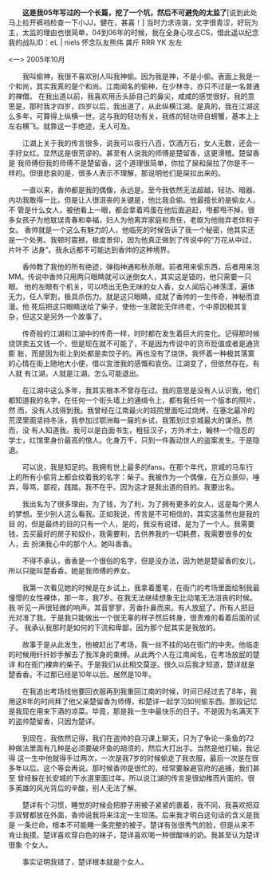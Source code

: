 &emsp;&emsp;**这是我05年写过的一个长篇，挖了一个坑，然后不可避免的太监了**[说到此处马上拉开裤裆检查一下小JJ，健在，甚喜！] 当时力求诙谐，文字很青涩，好玩为主，太监的理由也很简单，04到06年的时候，我在全身心攻占CS，借此遥以纪念我的战队ID：eL | niels   怀念队友熊伟 龚斤 RRR YK 左左

<一> 2005年10月

&emsp;&emsp;我叫偷神，我很不喜欢别人叫我神偷。因为我是神，不是小偷。表面上我是一个和尚，其实我真的是个和尚。江南闻名的偷神，在少林寺，亦只不过是一名普通的禅僧。
在我出道以前，我喜欢用舌头舔自己的鼻尖，咸咸的感觉很好。我的意思是，那时我才四岁，四岁以后，我出道了，从此纵横江湖。是真的，我在江湖这么多年，可算得上纵横一世。这与我的轻功有关，我练的轻功师自螃蟹，基本上上左右横飞。就靠这一手绝迹，无人可及。

&emsp;&emsp;江湖上关于我的传言很多，说我可以夜行八百，饮酒万石，女人无数，还会一手好女红。显然这是很荒谬的。甚至有人说我的师傅是楚留香，这更滑稽。楚留香是 我师傅但我的师傅不是楚留香，这个道理很简单，你拉了屎和屎拉了你是不一样的。但很悲哀的是，很多人表示不理解，那说明他们是屎拉出来的。

&emsp;&emsp;一直以来，香帅都是我的偶像，永远是。至今我依然无法超越，轻功、暗器、内功我敢得一比，但是让人很沮丧的关键是，他比我会偷。他最擅长的是偷女人，不 管是什么女人，被他看上一眼，都会拿着鸡蛋在他后面追赶，甩都甩不掉。很多女孩子为他耽误青春和幸福，妇人为他离弃家庭和责任，老妪为他抛弃老伴和子女。 香帅就是一个这么有魅力的人，他临死的时候告诉了我一个秘密，他其实还是一个处男。我顿时震撼，极度景仰，因为他真正做到了传说中的“万花从中过，片叶不 沾身”。我永远都不可能达到香帅的这种境界。

&emsp;&emsp;香帅教了我他的所有绝迹，弹指神通和秋杀眼。前者用来偷东西，后者用来泡MM。传说中香帅只用两只眼睛就可以迷倒女人，其实这是错的，他只需要一只眼。 他的左眼有个机关，可以喷出无色无味的女人香，女人闻后心神荡漾，遍体无力，任人宰割，极具杀伤力。就是这只眼睛，成就了香帅的一生传奇，神秘而浪漫。他 死后把这只眼睛送给了柴子，使他一生蹉跎无伴终老，个中原因极其复杂，但这又是另外一个故事了。

&emsp;&emsp;传奇般的江湖和江湖中的传奇一样，时时都在发生着巨大的变化。记得那时候烧饼卖五文钱一个，但是现在就不可能了，不是因为传说中的货币贬值或者是通货膨 胀，而是因为街上到处都是卖饺子的。再也没有了烧饼。我怀着一种极其落寞的心情在街上随地大小便，借以宣泄我的感慨和哀伤。江湖变了，但依然存在。有人就 有江湖，人就是江湖。怎么可能退出。

&emsp;&emsp;在江湖中这么多年，我其实根本不曾存在过。我的意思是没有人认识我，他们都知道我的名字，在任何一个街头墙上的通缉令上，都有我任何一个版本的照片，然 而，没有人找得到我。我曾经在江南最火的妓院里面吃过烧烤，在塞北最冷的荒漠里面坚持冬泳，我参加过鄂洲每一届的乡试，我策划过京城最大的谋杀。然而，没 有人知道我。我可以是白面书生，粗狂汉子，方外术士，翰林一个隐忍的学士，红馆里身价最高的倌人。化身万千，只到一件轰动世人的盗案发生。于是隐退。

&emsp;&emsp;可以说，我是知足的。我拥有世上最多的fans，在那个年代，京城的马车行上的所有小偷背上都会纹着我的名字：柴子。我被作为一个偶像，在万众景仰，唾弃，辱骂，鄙视，践踏。我不在乎。因为这才是我出道的目的。我要出名。

&emsp;&emsp;我出名为了很多理由，为了钱，为了利，为了拥有更多的女人，这是每个男人的梦想。至少别人这么看我。正如我说，传言是不可相信的，其实这虽然也是我的目 的，但是最终的目的只有一个人，是的，我没有说错，是为了一个人。我需要钱，去买最好的房子和奴仆，我需要利，去供养我的一切耗费，我需要很多的女人，去 扮演我心中的那个人。她叫香香。

&emsp;&emsp;不得不承认，香香是一个很俗的名字，但是没办法，因为她是楚留香的女儿，所以只能叫楚香香。她是我师傅的养女。

&emsp;&emsp;我第一次看见她的时候是在乡试上，我拿着墨笔，在衙门的考场里面绘制我最憧憬的女性裸体，那一年，我7岁。在我无法继续想象无比动笔无法沮丧的时候。我 听见一声很轻微的响声。其音寥寥，芳香扑鼻而来。有人放屁了。所有人把目光对准了我。于是我只能做出一个很无辜的样子然后转身，很责难的看着后面的试子。 我承认我那时是如何的下流和卑鄙，因为那个屁其实是我放的。

&emsp;&emsp;故事于是从此发生，他被赶出了考场，我一丝不挂的站在衙门的中央。他临走的时候用纤纤妙手解去了我浑身的束缚。从此两个人在江南闻名，在考场放屁的楚详 和在衙门裸奔的柴子。于是我们从此相交莫逆。很久以后我才知道，楚详就是楚香香。不过那已经是10年以后。居然是10年。

&emsp;&emsp;在我追出考场找他要回衣服再到我重回江南的时候，时间已经过去了8年，我用这8年的时间拜了他父亲楚留香为师傅，和楚详一起学习如何偷东西。那段记忆是我现在用来下酒的凉菜。毕竟，那是我一生中最快乐的日子。不是因为名满天下的盗帅楚留香，只因为楚详。

&emsp;&emsp;到现在，我依然记得，我们在盗帅的自习课上聊天，只为了争论一条鱼的72种做法里面有几种是必须要破坏鱼的胡须的，然后大打出手。当然是他打输，我记得 这一生中他就得手过两次，一次是我7岁的时候偷走了我衣服，最后一次是在很多年以后。这个等会再说。那时候香帅是很忙的，经常要躲避官府的追捕，我们甚至 曾经躲在长安城的下水道里面过年。所以说江湖的传言是很幼稚而片面的。很多英雄的风光背后的辛酸，别人无法了解。

&emsp;&emsp;楚详有个习惯，睡觉的时候会把脖子用被子紧紧的裹着，我不同，我喜欢把双手双臂都放在外面，香帅说我将来注定一生坦荡。后来我才明白这句话的含义是我是 一条烂命，根本不可能睡一条完整的被子。楚详有张很秀气的脸，但是从来不肯让我摸。楚详喜欢穿白色的袜子，楚详喜欢喝一种很酸味的奶。我甚至认为楚详很象 个女人。

&emsp;&emsp;事实证明我错了，楚详根本就是个女人。

<!-- ##{"timestamp":1195003355}## -->
